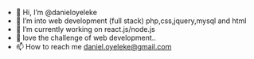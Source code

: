 - 👋 Hi, I’m @danieloyeleke
- 👀 I’m into web development (full stack) php,css,jquery,mysql and html
- 🌱 I’m currently working on react.js/node.js
- 💞️ love the challenge of web development..
- 📫 How to reach me daniel.oyeleke@gmail.com

<!---
danieloyeleke/danieloyeleke is a ✨ special ✨ repository because its `README.md` (this file) appears on your GitHub profile.
You can click the Preview link to take a look at your changes.
--->
